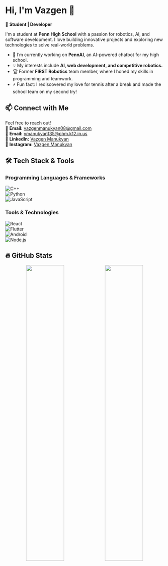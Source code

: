 # Hi, I'm Vazgen 👋  

🚀 **Student | Developer**  

I'm a student at **Penn High School** with a passion for robotics, AI, and software development. I love building innovative projects and exploring new technologies to solve real-world problems.  

- 🔭 I’m currently working on **PennAI**, an AI-powered chatbot for my high school.  
- 💡 My interests include **AI, web development, and competitive robotics.**  
- 🏆 Former **FIRST Robotics** team member, where I honed my skills in programming and teamwork.  
- ⚡ Fun fact: I rediscovered my love for tennis after a break and made the school team on my second try!  

## 📫 Connect with Me  
Feel free to reach out!  
📧 **Email:** [vazgenmanukyan08@gmail.com](mailto:vazgenmanukyan08@gmail.com)  
📧 **Email:** [vmanukyan135@phm.k12.in.us](mailto:vmanukyan135@phm.k12.in.us)  
🔗 **LinkedIn:** [Vazgen Manukyan](https://www.linkedin.com/in/vazgen-manukyan-a60601318/)  
🔗 **Instagram:** [Vazgen Manukyan](https://www.instagram.com/)  

## 🛠️ Tech Stack & Tools  
### Programming Languages & Frameworks  
![C++](https://img.shields.io/badge/C%2B%2B-00599C?style=for-the-badge&logo=cplusplus&logoColor=white)  
![Python](https://img.shields.io/badge/Python-3776AB?style=for-the-badge&logo=python&logoColor=white)  
![JavaScript](https://img.shields.io/badge/JavaScript-F7DF1E?style=for-the-badge&logo=javascript&logoColor=black)  

### Tools & Technologies  
![React](https://img.shields.io/badge/React-61DAFB?style=for-the-badge&logo=react&logoColor=black)  
![Flutter](https://img.shields.io/badge/Flutter-02569B?style=for-the-badge&logo=flutter&logoColor=white)  
![Android](https://img.shields.io/badge/Android-3DDC84?style=for-the-badge&logo=android&logoColor=black)  
![Node.js](https://img.shields.io/badge/Node.js-43853D?style=for-the-badge&logo=node.js&logoColor=white)  

## 🔥 GitHub Stats  
<p align="center"> 
  <img src="https://github-readme-stats.vercel.app/api?username=vmanukyann&show_icons=true&theme=tokyonight" width="49%" /> 
  <img src="https://github-readme-streak-stats.herokuapp.com/?user=vmanukyann&theme=tokyonight" width="49%" /> 
</p>
